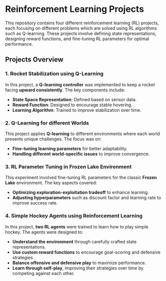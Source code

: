 # Reinforcement Learning Projects

This repository contains four different reinforcement learning (RL) projects, each focusing on different problems which are solved using RL algorithms such as Q-learning. These projects involve defining state representations, designing reward functions, and fine-tuning RL parameters for optimal performance.

## Projects Overview

### 1. Rocket Stabilization using Q-Learning

In this project, a **Q-learning controller** was implemented to keep a rocket facing **upward consistently**. The key components include:

- **State Space Representation**: Defined based on sensor data.
- **Reward Function**: Designed to encourage stable hovering.
- **Learning Algorithm**: Trained to improve stabilization over time.

### 2. Q-Learning for different Worlds

This project applies **Q-learning** to different environments where each world presents unique challenges. The focus was on:

- **Fine-tuning learning parameters** for better adaptability.
- **Handling different world-specific issues** to improve convergence.

### 3. RL Parameter Tuning in Frozen Lake Environment

This experiment involved fine-tuning RL parameters for the classic **Frozen Lake** environment. The key aspects covered:

- **Optimizing exploration-exploitation tradeoff** to enhance learning.
- **Adjusting hyperparameters** such as discount factor and learning rate to improve success rate.

### 4. Simple Hockey Agents using Reinforcement Learning

In this project, **two RL agents** were trained to learn how to play simple hockey. The agents were designed to:

- **Understand the environment** through carefully crafted state representations.
- **Use custom reward functions** to encourage goal-scoring and defensive strategies.
- **Balance offensive and defensive play** to maximize performance.
- **Learn through self-play**, improving their strategies over time by competing against each other.


